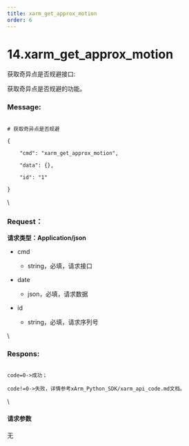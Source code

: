 ```yaml
---
title: xarm_get_approx_motion
order: 6
---
```

# 14.xarm\_get\_approx\_motion



 



获取奇异点是否规避接口:

获取奇异点是否规避的功能。



### Message:  



```

# 获取奇异点是否规避

{

    "cmd": "xarm_get_approx_motion",

    "data": {},

    "id": "1"

}

```



\





### Request：    



**请求类型：Application/json**



* cmd

  * string，必填，请求接口

* date

  * json，必填，请求数据

* id

  * string，必填，请求序列号



\





### Respons:     



```

code=0->成功；

code!=0->失败，详情参考xArm_Python_SDK/xarm_api_code.md文档。

```



\





#### 请求参数



无
